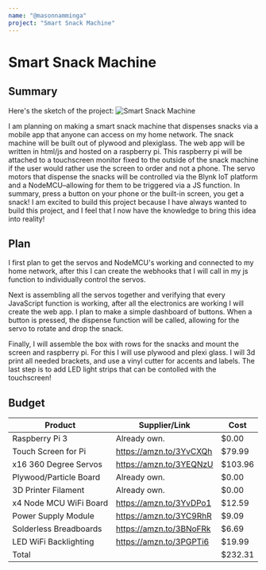 ```yaml
---
name: "@masonnamminga"
project: "Smart Snack Machine"
---
```


# Smart Snack Machine

## Summary

Here's the sketch of the project:
![Smart Snack Machine](https://user-images.githubusercontent.com/65808924/208973874-4825a188-5b4b-48c1-a1e1-f3da54840e59.png)


I am planning on making a smart snack machine that dispenses snacks via a mobile app that anyone can access on my home network. The snack machine will be built out of plywood and plexiglass. The web app will be written in html/js and hosted on a raspberry pi. This raspberry pi will be attached to a touchscreen monitor fixed to the outside of the snack machine if the user would rather use the screen to order and not a phone. The servo motors that dispense the snacks will be controlled via the Blynk IoT platform and a NodeMCU–allowing for them to be triggered via a JS function. In summary, press a button on your phone or the built-in screen, you get a snack! I am excited to build this project because I have always wanted to build this project, and I feel that I now have the knowledge to bring this idea into reality!

## Plan

I first plan to get the servos and NodeMCU's working and connected to my home network, after this I can create the webhooks that I will call in my js function to individually control the servos. 

Next is assembling all the servos together and verifying that every JavaScript function is working, after all the electronics are working I will create the web app. I plan to make a simple dashboard of buttons. When a button is pressed, the dispense function will be called, allowing for the servo to rotate and drop the snack. 

Finally, I will assemble the box with rows for the snacks and mount the screen and raspberry pi. For this I will use plywood and plexi glass. I will 3d print all needed brackets, and use a vinyl cutter for accents and labels. The last step is to add LED light strips that can be contolled with the touchscreen!


## Budget

| Product                 | Supplier/Link                         | Cost    |
| ----------------------- | ------------------------------------- | ------- |
| Raspberry Pi 3          | Already own.                          | $0.00   |
| Touch Screen for Pi     | https://amzn.to/3YvCXQh               | $79.99  |
| x16 360 Degree Servos   | https://amzn.to/3YEQNzU               | $103.96 |
| Plywood/Particle Board  | Already own.                          | $0.00   |
| 3D Printer Filament     | Already own.                          | $0.00   |
| x4 Node MCU WiFi Board  | https://amzn.to/3YvDPo1               | $12.59  |
| Power Supply Module     | https://amzn.to/3YC9RhR               | $9.09   |
| Solderless Breadboards  | https://amzn.to/3BNoFRk               | $6.69   |
| LED WiFi Backlighting   | https://amzn.to/3PGPTi6               | $19.99  |
| Total                   |                                       | $232.31 |






